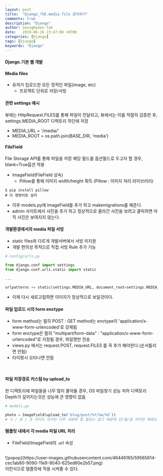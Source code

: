 ```yaml
---
layout: post
title:  "Django_기본.media file 관리하기"
comments: true
description: "Django"
author: SeungHyeon Tak
date:   2019-06-16 23:47:00 +0700
categories: [Django]
tags: [Django]
keywords: "Django"
---
```

#### Django.기본 웹 개발

#### Media files
* 유저가 업로드한 모든 정적인 파일(image, etc)
  * 프로젝트 단위로 저장/서빙

#### 관련 settings 예시
뷰에는 HttpRequest.FILES를 통해 파일이 전달되고, 뷰에서는 이를 적절히 검증한 후, settings.MEDIA_ROOT 디렉토리 하단에 저장
<br>
* MEDIA_URL = '/media/'
* MEDIA_ROOT = os.path.join(BASE_DIR, 'media')

#### FileField
File Storage API를 통해 파일을 저장 해당 필드를 옵션필드로 두고자 할 경우, blank=True옵션 적용

* ImageField(FileField 상속)
  * Pillow를 통해 이미지 width/height 획득
  (Pillow : 이미지 처리 라이브러리)

```
$ pip install pillow
# 이 명령어로 설치
```

* 이후 models.py에 ImageField를 추가 하고 makemigrations를 해준다.
* admin 사이트에서 사진을 추가 하고 정상적으로 올라간 사진을 보려고 클릭하면 아직 사진은 보여지지 않는다.

#### 개발환경에서의 media 파일 서빙
* static files와 다르게 개발서버에서 서빙 미지원
* 개발 편의성 목적으로 직접 서빙 Rule 추가 기능

```python
# config/urls.py

from django.conf import settings
from django.conf.urls.static import static

...

urlpatterns += static(settings.MEDIA_URL, document_root=settings.MEDIA_ROOT)
```

* 이제 다시 새로고침하면 이미지가 정상적으로 보일것이다.

#### 파일 업로드 시의 form enctype
* form method는 필히 POST : GET method는 enctype이 'application/x-www-form-urlencoded'로 강제됨
* form enctype은 필히 "multipart/form-data" : "application/x-www-form-urlencoded"로 지정될 경우, 파일명만 전송
* views.py 에서는 request.POST, request.FILES 를 꼭 추가 해야한다.(순서틀리면 안됨)
* 타이핑시 오타나면 안됨
<br>

#### 파일 저장경로 커스텀 by upload_to
한 디렉토리에 파일들을 너무 많이 몰아둘 경우, OS 파일찾기 성능 저하 디렉토리 Depth가 깊어지는것은 성능에 큰 영향이 없음

```python
# models.py

photo = ImageField(upload_to('blog/post/%Y/%m/%d'))
# 시 / 분 / 초 까지도 되지만 너무 세분화 할 필요는 없기 때문에 년/월/일 까지만 해줘도 무방하다.
```

#### 템플릿 내에서 각 media 파일 URL 처리
* FileField/ImageField의 .url 속성
<br>
![popop](https://user-images.githubusercontent.com/46446165/59565614-cec1ab80-9090-11e9-9040-625ed60e2b57.png)
<br>
이런식으로 템플릿에 적용 시켜줄 수 있다.
